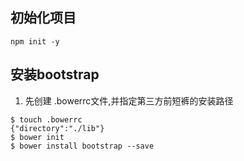 ## 初始化项目
```
npm init -y
```

## 安装bootstrap
1. 先创建 .bowerrc文件,并指定第三方前短裤的安装路径
```
$ touch .bowerrc
{"directory":"./lib"}
$ bower init
$ bower install bootstrap --save
```